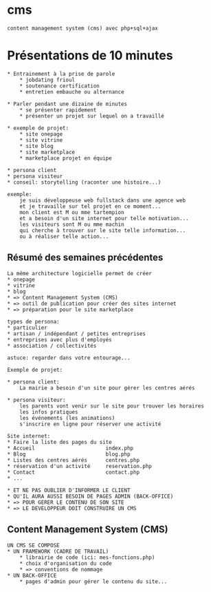 # cms

    content management system (cms) avec php+sql+ajax

# Présentations de 10 minutes

    * Entrainement à la prise de parole
        * jobdating frioul
        * soutenance certification
        * entretien embauche ou alternance

    * Parler pendant une dizaine de minutes
        * se présenter rapidement
        * présenter un projet sur lequel on a travaillé

    * exemple de projet:
        * site onepage
        * site vitrine
        * site blog
        * site marketplace
        * marketplace projet en équipe

    * persona client
    * persona visiteur
    * conseil: storytelling (raconter une histoire...)

    exemple:
        je suis développeuse web fullstack dans une agence web
        et je travaille sur tel projet en ce moment... 
        mon client est M ou mme tartempion
        et a besoin d'un site internet pour telle motivation...
        les visiteurs sont M ou mme machin
        qui cherche à trouver sur le site telle information...
        ou à réaliser telle action...

## Résumé des semaines précédentes

    La même architecture logicielle permet de créer
    * onepage
    * vitrine
    * blog
    * => Content Management System (CMS)
    * => outil de publication pour créer des sites internet
    * => préparation pour le site marketplace

    types de persona:
    * particulier
    * artisan / indépendant / petites entreprises
    * entreprises avec plus d'employés
    * association / collectivités 

    astuce: regarder dans votre entourage...

    Exemple de projet:

    * persona client:
        La mairie a besoin d'un site pour gérer les centres aérés

    * persona visiteur:
        les parents vont venir sur le site pour trouver les horaires
        les infos pratiques
        les événements (les animations)
        s'inscrire en ligne pour réserver une activité

    Site internet:
    * Faire la liste des pages du site
    * Accueil                       index.php
    * Blog                          blog.php
    * Listes des centres aérés      centres.php
    * réservation d'un activité     reservation.php
    * Contact                       contact.php
    * ...

    * ET NE PAS OUBLIER D'INFORMER LE CLIENT
    * QU'IL AURA AUSSI BESOIN DE PAGES ADMIN (BACK-OFFICE)
    * => POUR GERER LE CONTENU DE SON SITE
    * => LE DEVELOPPEUR DOIT CONSTRUIRE UN CMS

## Content Management System (CMS)

    UN CMS SE COMPOSE
    * UN FRAMEWORK (CADRE DE TRAVAIL)
        * librairie de code (ici: mes-fonctions.php)
        * choix d'organisation du code
        * => conventions de nommage
    * UN BACK-OFFICE
        * pages d'admin pour gérer le contenu du site...






